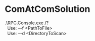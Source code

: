 # ComAtComSolution

.\RPC.Console.exe /?<br />
&nbsp;&nbsp;Use: --f \<PathToFile><br />
&nbsp;&nbsp;Use: --d \<DirectoryToScan>
